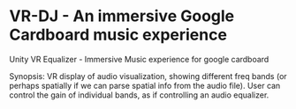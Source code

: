# VR-DJ - An immersive Google Cardboard music experience
Unity VR Equalizer - Immersive Music experience for google cardboard

Synopsis: VR display of audio visualization, showing different freq bands (or perhaps spatially if we can parse spatial info from the audio file). User can control the gain of individual bands, as if controlling an audio equalizer.

